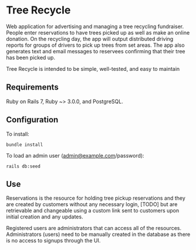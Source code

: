 # Tree Recycle

Web application for advertising and managing a tree recycling fundraiser. People enter reservations to have trees picked up as well as make an online donation. On the recycling day, the app will output distributed driving reports for groups of drivers to pick up trees from set areas. The app also generates text and email messages to reservees confirming that their tree has been picked up.

Tree Recycle is intended to be simple, well-tested, and easy to maintain

## Requirements

Ruby on Rails 7, Ruby ~> 3.0.0, and PostgreSQL.

## Configuration

To install:

```
bundle install
```

To load an admin user (admin@example.com/password):

```
rails db:seed
```

## Use

Reservations is the resource for holding tree pickup reservations and they are created by customers without any necessary login, [TODO] but are retrievable and changeable using a custom link sent to customers upon initial creation and any updates.

Registered users are administrators that can access all of the resources. Administrators (users) need to be manually created in the database as there is no access to signups through the UI.


